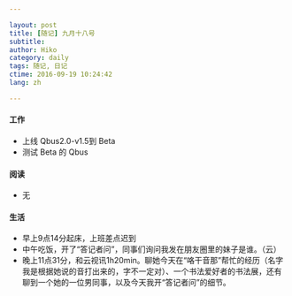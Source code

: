 ```yaml
---

layout: post  
title: [随记] 九月十八号  
subtitle:   
author: Hiko  
category: daily
tags: 随记, 日记  
ctime: 2016-09-19 10:24:42  
lang: zh  

---
```


#### 工作

- 上线 Qbus2.0-v1.5到 Beta
- 测试 Beta 的 Qbus

#### 阅读

- 无

#### 生活

- 早上9点14分起床，上班差点迟到
- 中午吃饭，开了“答记者问”，同事们询问我发在朋友圈里的妹子是谁。（云）
- 晚上11点31分，和云视讯1h20min。聊她今天在“咯干音那”帮忙的经历（名字我是根据她说的音打出来的，字不一定对）、一个书法爱好者的书法展，还有聊到一个她的一位男同事，以及今天我开“答记者问”的细节。
